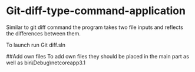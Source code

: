 # Git-diff-type-command-application

Similar to git diff command the program takes two file inputs and reflects the differences between them.

To launch run Git diff.sln

##Add own files
To add own files they should be placed in the main part as well as bin\Debug\netcoreapp3.1

